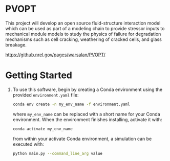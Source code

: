 # PVOPT
This project will develop an open source fluid-structure interaction model which can be used as part of a modeling chain to provide stressor inputs to mechanical module models to study the physics of failure for degradation mechanisms such as cell cracking, weathering of cracked cells, and glass breakage.

https://github.nrel.gov/pages/warsalan/PVOPT/

# Getting Started
1. To use this software, begin by creating a Conda environment using the provided `environment.yaml` file:
    ```bash
    conda env create -n my_env_name -f environment.yaml
    ```
    where `my_env_name` can be replaced with a short name for your Conda environment. When the environment finishes installing, activate it with:
    ```bash
    conda activate my_env_name
    ```
    from within your activate Conda environment, a simulation can be executed with:
    ```bash
    python main.py --command_line_arg value
    ```
